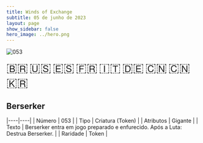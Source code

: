 ```yaml
---
title: Winds of Exchange
subtitle: 05 de junho de 2023
layout: page
show_sidebar: false
hero_image: ../hero.png
---
```


![053](https://mastervault-storage-prod.s3.amazonaws.com/media/card_front/pt/600_053_d72bc38a8f01_pt.png)

<span title="Português" style="font-size: 32px;cursor: pointer;" onclick="javascript:document.querySelector('img[alt=\'053\']').src=document.querySelector('img[alt=\'053\']').src.replace(/card_front\/[^/]+/, 'card_front/pt').replace(/_[^/.0-9]+\.png/, '_pt.png')">🇧🇷</span>
<span title="English" style="font-size: 32px;cursor: pointer;" onclick="javascript:document.querySelector('img[alt=\'053\']').src=document.querySelector('img[alt=\'053\']').src.replace(/card_front\/[^/]+/, 'card_front/en').replace(/_[^/.0-9]+\.png/, '_en.png')">🇺🇸</span>
<span title="Español" style="font-size: 32px;cursor: pointer;" onclick="javascript:document.querySelector('img[alt=\'053\']').src=document.querySelector('img[alt=\'053\']').src.replace(/card_front\/[^/]+/, 'card_front/es').replace(/_[^/.0-9]+\.png/, '_es.png')">🇪🇸</span>
<span title="Français" style="font-size: 32px;cursor: pointer;" onclick="javascript:document.querySelector('img[alt=\'053\']').src=document.querySelector('img[alt=\'053\']').src.replace(/card_front\/[^/]+/, 'card_front/fr').replace(/_[^/.0-9]+\.png/, '_fr.png')">🇫🇷</span>
<span title="Italiano" style="font-size: 32px;cursor: pointer;" onclick="javascript:document.querySelector('img[alt=\'053\']').src=document.querySelector('img[alt=\'053\']').src.replace(/card_front\/[^/]+/, 'card_front/it').replace(/_[^/.0-9]+\.png/, '_it.png')">🇮🇹</span>
<span title="Deutsche" style="font-size: 32px;cursor: pointer;" onclick="javascript:document.querySelector('img[alt=\'053\']').src=document.querySelector('img[alt=\'053\']').src.replace(/card_front\/[^/]+/, 'card_front/de').replace(/_[^/.0-9]+\.png/, '_de.png')">🇩🇪</span>
<span title="简体中文" style="font-size: 32px;cursor: pointer;" onclick="javascript:document.querySelector('img[alt=\'053\']').src=document.querySelector('img[alt=\'053\']').src.replace(/card_front\/[^/]+/, 'card_front/zh-hans').replace(/_[^/.0-9]+\.png/, '_zh-hans.png')">🇨🇳</span>
<span title="繁體中文" style="font-size: 32px;cursor: pointer;" onclick="javascript:document.querySelector('img[alt=\'053\']').src=document.querySelector('img[alt=\'053\']').src.replace(/card_front\/[^/]+/, 'card_front/zh-hant').replace(/_[^/.0-9]+\.png/, '_zh-hant.png')">🇨🇳</span>
<span title="한국어" style="font-size: 32px;cursor: pointer;" onclick="javascript:document.querySelector('img[alt=\'053\']').src=document.querySelector('img[alt=\'053\']').src.replace(/card_front\/[^/]+/, 'card_front/ko').replace(/_[^/.0-9]+\.png/, '_ko.png')">🇰🇷</span>

## Berserker

|----|----|
| Número | 053 |
| Tipo | Criatura (Token) |
| Atributos | Gigante |
| Texto | Berserker entra em jogo preparado e enfurecido. Após a Luta: Destrua Berserker. |
| Raridade | Token |

